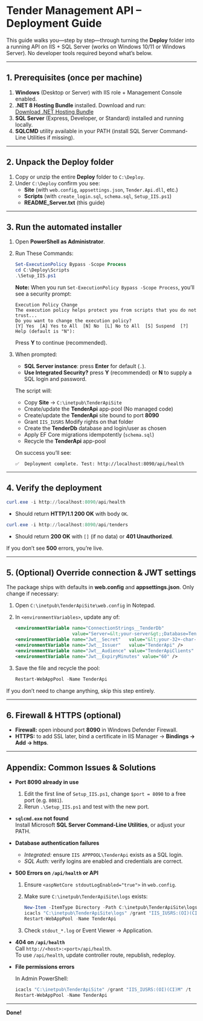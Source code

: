
# Tender Management API – Deployment Guide

This guide walks you—step by step—through turning the **Deploy** folder into a running API on IIS + SQL Server (works on Windows 10/11 or Windows Server). No developer tools required beyond what’s below.

---

## 1. Prerequisites (once per machine)

1. **Windows** (Desktop or Server) with IIS role + Management Console enabled.
2. **.NET 8 Hosting Bundle** installed. Download and run:  
   [Download .NET Hosting Bundle](https://builds.dotnet.microsoft.com/dotnet/aspnetcore/Runtime/8.0.18/dotnet-hosting-8.0.18-win.exe)
3. **SQL Server** (Express, Developer, or Standard) installed and running locally.
4. **SQLCMD** utility available in your PATH (install SQL Server Command-Line Utilities if missing).

---

## 2. Unpack the Deploy folder

1. Copy or unzip the entire **Deploy** folder to `C:\Deploy`.
2. Under `C:\Deploy` confirm you see:
   - **Site** (with `web.config`, `appsettings.json`, `Tender.Api.dll`, etc.)
   - **Scripts** (with `create_login.sql`, `schema.sql`, `Setup_IIS.ps1`)
   - **README_Server.txt** (this guide)

---

## 3. Run the automated installer

1. Open **PowerShell as Administrator**.
2. Run These Commands:

   ```powershell
   Set-ExecutionPolicy Bypass -Scope Process
   cd C:\Deploy\Scripts
   .\Setup_IIS.ps1
   ```

   **Note:** When you run `Set-ExecutionPolicy Bypass -Scope Process`, you’ll see a security prompt:

   ```
   Execution Policy Change  
   The execution policy helps protect you from scripts that you do not trust...  
   Do you want to change the execution policy?  
   [Y] Yes  [A] Yes to All  [N] No  [L] No to All  [S] Suspend  [?] Help (default is "N"):
   ```

   Press **Y** to continue (recommended).

3. When prompted:
   - **SQL Server instance**: press **Enter** for default (`.`).
   - **Use Integrated Security?** press **Y** (recommended) or **N** to supply a SQL login and password.

   The script will:
   - Copy **Site** → `C:\inetpub\TenderApiSite`
   - Create/update the **TenderApi** app-pool (No managed code)
   - Create/update the **TenderApi** site bound to port **8090**
   - Grant `IIS_IUSRS` Modify rights on that folder
   - Create the **TenderDb** database and login/user as chosen
   - Apply EF Core migrations idempotently (`schema.sql`)
   - Recycle the **TenderApi** app-pool

   On success you’ll see:

   ```
   ✅  Deployment complete. Test: http://localhost:8090/api/health
   ```

---

## 4. Verify the deployment

```powershell
curl.exe -i http://localhost:8090/api/health
```

- Should return **HTTP/1.1 200 OK** with body `OK`.

```powershell
curl.exe -i http://localhost:8090/api/tenders
```

- Should return **200 OK** with `[]` (if no data) or **401 Unauthorized**.

If you don’t see **500** errors, you’re live.

---

## 5. (Optional) Override connection & JWT settings

The package ships with defaults in **web.config** and **appsettings.json**. Only change if necessary:

1. Open `C:\inetpub\TenderApiSite\web.config` in Notepad.
2. In `<environmentVariables>`, update any of:

   ```xml
   <environmentVariable name="ConnectionStrings__TenderDb"
                        value="Server=&lt;your-server&gt;;Database=TenderDb;User Id=…;Password=…;Trust Server Certificate=True;" />
   <environmentVariable name="Jwt__Secret"   value="&lt;your-32+-char-secret&gt;" />
   <environmentVariable name="Jwt__Issuer"   value="TenderApi" />
   <environmentVariable name="Jwt__Audience" value="TenderApiClients" />
   <environmentVariable name="Jwt__ExpiryMinutes" value="60" />
   ```

3. Save the file and recycle the pool:

   ```powershell
   Restart-WebAppPool -Name TenderApi
   ```

If you don’t need to change anything, skip this step entirely.

---

## 6. Firewall & HTTPS (optional)

- **Firewall:** open inbound port **8090** in Windows Defender Firewall.
- **HTTPS:** to add SSL later, bind a certificate in IIS Manager → **Bindings → Add → https**.

---

## Appendix: Common Issues & Solutions

- **Port 8090 already in use**
  1. Edit the first line of `Setup_IIS.ps1`, change `$port = 8090` to a free port (e.g. `8081`).
  2. Rerun `.\Setup_IIS.ps1` and test with the new port.

- **`sqlcmd.exe` not found**  
  Install Microsoft **SQL Server Command-Line Utilities**, or adjust your PATH.

- **Database authentication failures**
  - *Integrated:* ensure `IIS APPPOOL\TenderApi` exists as a SQL login.
  - *SQL Auth:* verify logins are enabled and credentials are correct.

- **500 Errors on `/api/health` or API**
  1. Ensure `<aspNetCore stdoutLogEnabled="true">` in `web.config`.
  2. Make sure `C:\inetpub\TenderApiSite\logs` exists:

     ```powershell
     New-Item -ItemType Directory -Path C:\inetpub\TenderApiSite\logs -Force
     icacls "C:\inetpub\TenderApiSite\logs" /grant "IIS_IUSRS:(OI)(CI)M" /t
     Restart-WebAppPool -Name TenderApi
     ```

  3. Check `stdout_*.log` or Event Viewer → Application.

- **404 on `/api/health`**  
  Call `http://<host>:<port>/api/health`.  
  To use `/api/health`, update controller route, republish, redeploy.

- **File permissions errors**

  In Admin PowerShell:

  ```powershell
  icacls "C:\inetpub\TenderApiSite" /grant "IIS_IUSRS:(OI)(CI)M" /t
  Restart-WebAppPool -Name TenderApi
  ```

---

**Done!**
